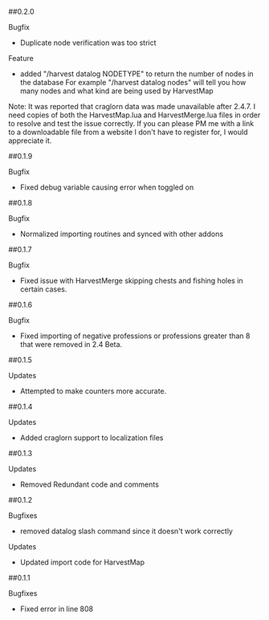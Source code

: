 ##0.2.0

Bugfix
- Duplicate node verification was too strict

Feature
- added "/harvest datalog NODETYPE" to return the number of nodes in the database
For example "/harvest datalog nodes" will tell you how many nodes and what kind are being used by HarvestMap


Note: It was reported that craglorn data was made unavailable after 2.4.7.  I need copies of both the HarvestMap.lua and HarvestMerge.lua files in order to resolve and test the issue correctly.  If you can please PM me with a link to a downloadable file from a website I don't have to register for, I would appreciate it.

##0.1.9

Bugfix
- Fixed debug variable causing error when toggled on

##0.1.8

Bugfix
- Normalized importing routines and synced with other addons

##0.1.7

Bugfix
- Fixed issue with HarvestMerge skipping chests and fishing holes in certain cases.

##0.1.6

Bugfix
- Fixed importing of negative professions or professions greater than 8 that were removed in 2.4 Beta.

##0.1.5

Updates
- Attempted to make counters more accurate.

##0.1.4

Updates
- Added craglorn support to localization files

##0.1.3

Updates
- Removed Redundant code and comments

##0.1.2

Bugfixes
- removed datalog slash command since it doesn't work correctly

Updates
- Updated import code for HarvestMap

##0.1.1

Bugfixes
- Fixed error in line 808
